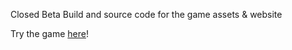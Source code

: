 Closed Beta Build and source code for the game assets &amp; website

Try the game <a href="https://github.com/ShadyLeeGamer/okainos-resources/releases/tag/v1.1.0-closed-beta" target="_blank">here</a>!
